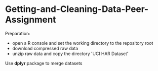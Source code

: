 # Getting-and-Cleaning-Data-Peer-Assignment

Preparation:
* open a R console and set the working directory to the repository root
* download compressed raw data
* unzip raw data and copy the directory 'UCI HAR Dataset' 

Use **dplyr** package to merge datasets
